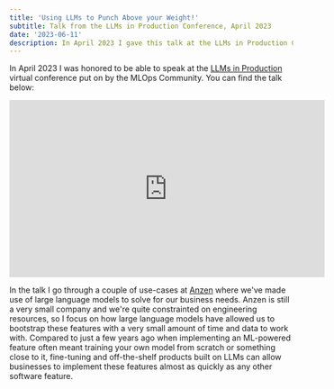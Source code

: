 ```yaml
---
title: 'Using LLMs to Punch Above your Weight!'
subtitle: Talk from the LLMs in Production Conference, April 2023
date: '2023-06-11'
description: In April 2023 I gave this talk at the LLMs in Production Conference. I talk about how Anzen has used large language models to help us rapidly build high-quality ML-powered features to solve difficult problems we've come across at a very low cost relative to training models from scratch.
---
```

In April 2023 I was honored to be able to speak at the [LLMs in Production](https://home.mlops.community/public/events/llms-in-production-conference-2023-04-13) virtual conference put on by the MLOps Community. You can find the talk below:

<div class="flex flex-col items-center">
    <iframe width="560" height="315" src="https://www.youtube-nocookie.com/embed/1_NTxx3CJXg" title="YouTube video player" frameborder="0" allow="accelerometer; autoplay; clipboard-write; encrypted-media; gyroscope; picture-in-picture; web-share" allowfullscreen></iframe>
</div>

In the talk I go through a couple of use-cases at [Anzen](https://www.anzen.com) where we've made use of large language models to solve for our business needs. Anzen is still a very small company and we're quite constrainted on engineering resources, so I focus on how large language models have allowed us to bootstrap these features with a very small amount of time and data to work with. Compared to just a few years ago when implementing an ML-powered feature often meant training your own model from scratch or something close to it, fine-tuning and off-the-shelf products built on LLMs can allow businesses to implement these features almost as quickly as any other software feature.
